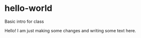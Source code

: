 # hello-world
Basic intro for class

Hello! I am just making some changes and writing some text here.
